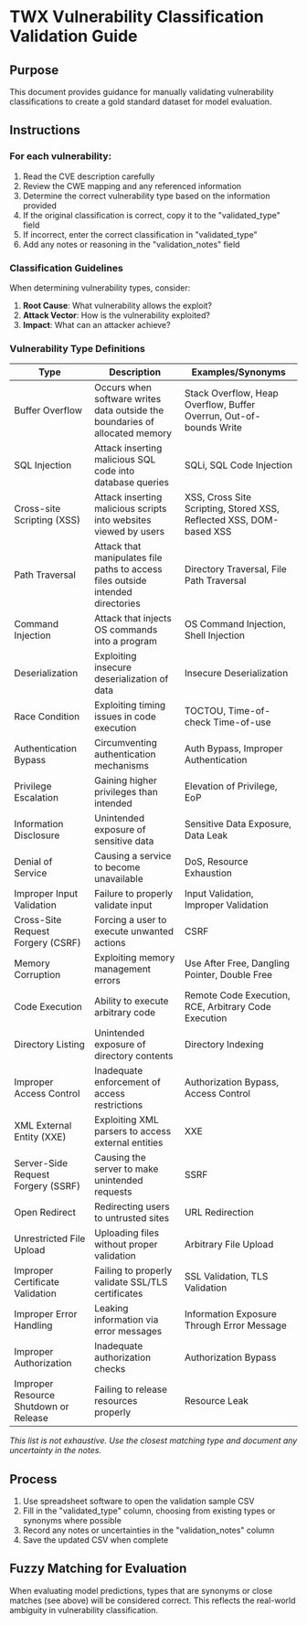 # TWX Vulnerability Classification Validation Guide

## Purpose
This document provides guidance for manually validating vulnerability classifications to create a gold standard dataset for model evaluation.

## Instructions

### For each vulnerability:
1. Read the CVE description carefully
2. Review the CWE mapping and any referenced information
3. Determine the correct vulnerability type based on the information provided
4. If the original classification is correct, copy it to the "validated_type" field
5. If incorrect, enter the correct classification in "validated_type"
6. Add any notes or reasoning in the "validation_notes" field

### Classification Guidelines

When determining vulnerability types, consider:

1. **Root Cause**: What vulnerability allows the exploit?
2. **Attack Vector**: How is the vulnerability exploited?
3. **Impact**: What can an attacker achieve?

### Vulnerability Type Definitions

| Type | Description | Examples/Synonyms |
|------|-------------|-------------------|
| Buffer Overflow | Occurs when software writes data outside the boundaries of allocated memory | Stack Overflow, Heap Overflow, Buffer Overrun, Out-of-bounds Write |
| SQL Injection | Attack inserting malicious SQL code into database queries | SQLi, SQL Code Injection |
| Cross-site Scripting (XSS) | Attack inserting malicious scripts into websites viewed by users | XSS, Cross Site Scripting, Stored XSS, Reflected XSS, DOM-based XSS |
| Path Traversal | Attack that manipulates file paths to access files outside intended directories | Directory Traversal, File Path Traversal |
| Command Injection | Attack that injects OS commands into a program | OS Command Injection, Shell Injection |
| Deserialization | Exploiting insecure deserialization of data | Insecure Deserialization |
| Race Condition | Exploiting timing issues in code execution | TOCTOU, Time-of-check Time-of-use |
| Authentication Bypass | Circumventing authentication mechanisms | Auth Bypass, Improper Authentication |
| Privilege Escalation | Gaining higher privileges than intended | Elevation of Privilege, EoP |
| Information Disclosure | Unintended exposure of sensitive data | Sensitive Data Exposure, Data Leak |
| Denial of Service | Causing a service to become unavailable | DoS, Resource Exhaustion |
| Improper Input Validation | Failure to properly validate input | Input Validation, Improper Validation |
| Cross-Site Request Forgery (CSRF) | Forcing a user to execute unwanted actions | CSRF |
| Memory Corruption | Exploiting memory management errors | Use After Free, Dangling Pointer, Double Free |
| Code Execution | Ability to execute arbitrary code | Remote Code Execution, RCE, Arbitrary Code Execution |
| Directory Listing | Unintended exposure of directory contents | Directory Indexing |
| Improper Access Control | Inadequate enforcement of access restrictions | Authorization Bypass, Access Control |
| XML External Entity (XXE) | Exploiting XML parsers to access external entities | XXE |
| Server-Side Request Forgery (SSRF) | Causing the server to make unintended requests | SSRF |
| Open Redirect | Redirecting users to untrusted sites | URL Redirection |
| Unrestricted File Upload | Uploading files without proper validation | Arbitrary File Upload |
| Improper Certificate Validation | Failing to properly validate SSL/TLS certificates | SSL Validation, TLS Validation |
| Improper Error Handling | Leaking information via error messages | Information Exposure Through Error Message |
| Improper Authorization | Inadequate authorization checks | Authorization Bypass |
| Improper Resource Shutdown or Release | Failing to release resources properly | Resource Leak |

*This list is not exhaustive. Use the closest matching type and document any uncertainty in the notes.*

## Process
1. Use spreadsheet software to open the validation sample CSV
2. Fill in the "validated_type" column, choosing from existing types or synonyms where possible
3. Record any notes or uncertainties in the "validation_notes" column
4. Save the updated CSV when complete

## Fuzzy Matching for Evaluation

When evaluating model predictions, types that are synonyms or close matches (see above) will be considered correct. This reflects the real-world ambiguity in vulnerability classification.